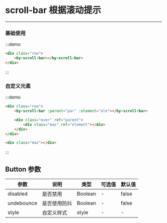 # scroll-bar 根据滚动提示

---

### 基础使用

:::demo

```html
<div class="row">
    <by-scroll-bar></by-scroll-bar>
</div>
```

:::

### 自定义元素

:::demo

```html
<div class="row">
    <by-scroll-bar :parent="par" :element="ele"></by-scroll-bar>

    <div class="over" ref="parent">
        <div class="max" ref="element"></div>
    </div>
</div>

<div class="max"></div>
```

:::

## Button 参数

| 参数       | 说明         | 类型    | 可选值 | 默认值 |
| ---------- | ------------ | ------- | ------ | ------ |
| disabled   | 是否禁用     | Boolean | -      | false  |
| undebounce | 是否使用防抖 | Boolean | -      | false  |
| style      | 自定义样式   | style   | -      | -      |

<script lang='ts'>
    import { Vue, Component, Watch, Prop } from 'vue-property-decorator';
    @Component
    export default class MyWallet extends Vue {
       private ele:any={}
       private par:any={}

       mounted(){
           this.ele = this.$refs.element
           this.par = this.$refs.parent
           console.log(this.$refs)
       }
    }
</script>

<style lang="scss" scoped>
    .row {
        display:flex;

    }

    .over{
        width:100%;
        height:200px;
        overflow:auto;
        background-color:#eee;
    }
    .max {

        height:250vh;
    }
</style>
